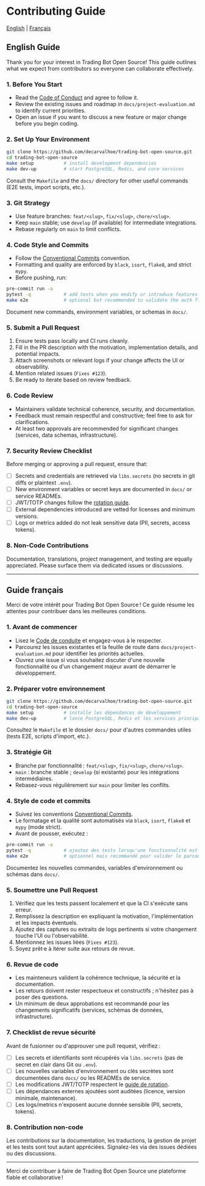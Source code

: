 # Contributing Guide

[English](#english-guide) | [Français](#guide-francais)

<a id="english-guide"></a>
## English Guide

Thank you for your interest in Trading Bot Open Source! This guide outlines what we expect from contributors so everyone can collaborate effectively.

### 1. Before You Start

- Read the [Code of Conduct](CODE_OF_CONDUCT.md) and agree to follow it.
- Review the existing issues and roadmap in `docs/project-evaluation.md` to identify current priorities.
- Open an issue if you want to discuss a new feature or major change before you begin coding.

### 2. Set Up Your Environment

```bash
git clone https://github.com/decarvalhoe/trading-bot-open-source.git
cd trading-bot-open-source
make setup           # install development dependencies
make dev-up          # start PostgreSQL, Redis, and core services
```

Consult the `Makefile` and the `docs/` directory for other useful commands (E2E tests, import scripts, etc.).

### 3. Git Strategy

- Use feature branches: `feat/<slug>`, `fix/<slug>`, `chore/<slug>`.
- Keep `main` stable; use `develop` (if available) for intermediate integrations.
- Rebase regularly on `main` to limit conflicts.

### 4. Code Style and Commits

- Follow the [Conventional Commits](https://www.conventionalcommits.org/en/v1.0.0/) convention.
- Formatting and quality are enforced by `black`, `isort`, `flake8`, and strict `mypy`.
- Before pushing, run:

```bash
pre-commit run -a
pytest -q            # add tests when you modify or introduce features
make e2e             # optional but recommended to validate the auth flow
```

Document new commands, environment variables, or schemas in `docs/`.

### 5. Submit a Pull Request

1. Ensure tests pass locally and CI runs cleanly.
2. Fill in the PR description with the motivation, implementation details, and potential impacts.
3. Attach screenshots or relevant logs if your change affects the UI or observability.
4. Mention related issues (`Fixes #123`).
5. Be ready to iterate based on review feedback.

### 6. Code Review

- Maintainers validate technical coherence, security, and documentation.
- Feedback must remain respectful and constructive; feel free to ask for clarifications.
- At least two approvals are recommended for significant changes (services, data schemas, infrastructure).

### 7. Security Review Checklist

Before merging or approving a pull request, ensure that:

- [ ] Secrets and credentials are retrieved via `libs.secrets` (no secrets in git diffs or plaintext `.env`).
- [ ] New environment variables or secret keys are documented in `docs/` or service READMEs.
- [ ] JWT/TOTP changes follow the [rotation guide](docs/security/jwt-totp-key-rotation.md).
- [ ] External dependencies introduced are vetted for licenses and minimum versions.
- [ ] Logs or metrics added do not leak sensitive data (PII, secrets, access tokens).

### 8. Non-Code Contributions

Documentation, translations, project management, and testing are equally appreciated. Please surface them via dedicated issues or discussions.

---

<a id="guide-francais"></a>
## Guide français

Merci de votre intérêt pour Trading Bot Open Source ! Ce guide résume les attentes pour contribuer dans les meilleures conditions.

### 1. Avant de commencer

- Lisez le [Code de conduite](CODE_OF_CONDUCT.md) et engagez-vous à le respecter.
- Parcourez les issues existantes et la feuille de route dans `docs/project-evaluation.md` pour identifier les priorités actuelles.
- Ouvrez une issue si vous souhaitez discuter d'une nouvelle fonctionnalité ou d'un changement majeur avant de démarrer le développement.

### 2. Préparer votre environnement

```bash
git clone https://github.com/decarvalhoe/trading-bot-open-source.git
cd trading-bot-open-source
make setup           # installe les dépendances de développement
make dev-up          # lance PostgreSQL, Redis et les services principaux
```

Consultez le `Makefile` et le dossier `docs/` pour d'autres commandes utiles (tests E2E, scripts d'import, etc.).

### 3. Stratégie Git

- Branche par fonctionnalité : `feat/<slug>`, `fix/<slug>`, `chore/<slug>`.
- `main` : branche stable ; `develop` (si existante) pour les intégrations intermédiaires.
- Rebasez-vous régulièrement sur `main` pour limiter les conflits.

### 4. Style de code et commits

- Suivez les conventions [Conventional Commits](https://www.conventionalcommits.org/fr/v1.0.0/).
- Le formatage et la qualité sont automatisés via `black`, `isort`, `flake8` et `mypy` (mode strict).
- Avant de pousser, exécutez :

```bash
pre-commit run -a
pytest -q            # ajoutez des tests lorsqu'une fonctionnalité est modifiée ou introduite
make e2e             # optionnel mais recommandé pour valider le parcours auth
```

Documentez les nouvelles commandes, variables d'environnement ou schémas dans `docs/`.

### 5. Soumettre une Pull Request

1. Vérifiez que les tests passent localement et que la CI s'exécute sans erreur.
2. Remplissez la description en expliquant la motivation, l'implémentation et les impacts éventuels.
3. Ajoutez des captures ou extraits de logs pertinents si votre changement touche l'UI ou l'observabilité.
4. Mentionnez les issues liées (`Fixes #123`).
5. Soyez prêt·e à itérer suite aux retours de revue.

### 6. Revue de code

- Les mainteneurs valident la cohérence technique, la sécurité et la documentation.
- Les retours doivent rester respectueux et constructifs ; n'hésitez pas à poser des questions.
- Un minimum de deux approbations est recommandé pour les changements significatifs (services, schémas de données, infrastructure).

### 7. Checklist de revue sécurité

Avant de fusionner ou d'approuver une pull request, vérifiez :

- [ ] Les secrets et identifiants sont récupérés via `libs.secrets` (pas de secret en clair dans Git ou `.env`).
- [ ] Les nouvelles variables d'environnement ou clés secrètes sont documentées dans `docs/` ou les READMEs de service.
- [ ] Les modifications JWT/TOTP respectent le [guide de rotation](docs/security/jwt-totp-key-rotation.md).
- [ ] Les dépendances externes ajoutées sont auditées (licence, version minimale, maintenance).
- [ ] Les logs/metrics n'exposent aucune donnée sensible (PII, secrets, tokens).

### 8. Contribution non-code

Les contributions sur la documentation, les traductions, la gestion de projet et les tests sont tout autant appréciées. Signalez-les via des issues dédiées ou des discussions.

---

Merci de contribuer à faire de Trading Bot Open Source une plateforme fiable et collaborative !
